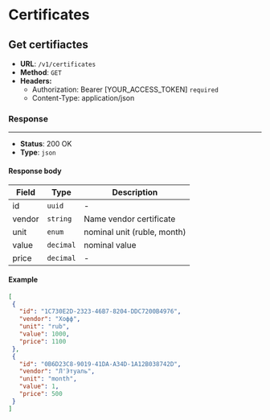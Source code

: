 # Certificates

## Get certifiactes
* <b>URL</b>: `/v1/certificates`
* <b>Method</b>: `GET`
* <b>Headers:</b>
  - Authorization: Bearer [YOUR_ACCESS_TOKEN] `required`
  - Content-Type: application/json

### Response
<hr />

* <b>Status</b>: 200 OK
* <b>Type</b>: `json`

#### Response body
| Field 	| Type              	| Description                                         	|
|--------	|-----------------------	|-----------------------------------------------------	|
| id   	| `uuid`       	      | - |
| vendor   	| `string`       	      | Name vendor certificate |
| unit   	| `enum`       	      | nominal unit (ruble, month) |
| value   	|  `decimal`     	      |  nominal value |
| price   	| `decimal`       	      | - |

#### Example
 ````json
[
  {
    "id": "1C730E2D-2323-46B7-8204-DDC7200B4976",
    "vendor": "Хофф",
    "unit": "rub",
    "value": 1000,
    "price": 1100
  },
  {
    "id": "0B6D23C8-9019-41DA-A34D-1A12B038742D",
    "vendor": "Л'Этуаль",
    "unit": "month",
    "value": 1,
    "price": 500
  }
]
````

<!-- # Certificates

### Request
 <b>Url:</b> `/v1/certificates` <br>
 <b>Method:</b> GET <br>
 <b>Type:</b> JSON <br>
 <b>Headers:</b>
   - Authorization: Bearer [YOUR_ACCESS_TOKEN]
### Response
  ##### BODY:
  - <b>id</b> <small>(uuid)</small>
  - <b>vendor</b> <small>(string)</small>
  - <b>unit</b> <small>(string)</small> - nominal unit (ruble, month)
  - <b>value</b> <small>(decimal)</small> - nominal value
  - <b>price</b> <small>(decimal)</small>
 ````json
[
  {
    "id": "1C730E2D-2323-46B7-8204-DDC7200B4976",
    "vendor": "Хофф",
    "unit": "rub",
    "value": 1000,
    "price": 1100
  },
  {
    "id": "0B6D23C8-9019-41DA-A34D-1A12B038742D",
    "vendor": "Л'Этуаль",
    "unit": "month",
    "value": 1,
    "price": 500
  }
]
```` -->